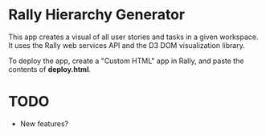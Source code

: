 Rally Hierarchy Generator
=========================
This app creates a visual of all user stories and tasks in a given workspace. It uses the Rally web services API and the D3 DOM visualization library.

To deploy the app, create a "Custom HTML" app in Rally, and paste the contents of **deploy.html**.

TODO
====
* New features?
